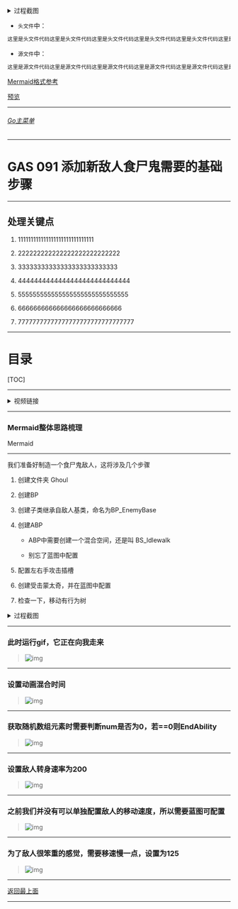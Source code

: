<details>
<summary>过程截图</summary>

>

------

</details>




+ `头文件`中：
```cpp
这里是头文件代码这里是头文件代码这里是头文件代码这里是头文件代码这里是头文件代码这里是头文件代码
```

+ `源文件`中：
```cpp
这里是源文件代码这里是源文件代码这里是源文件代码这里是源文件代码这里是源文件代码这里是源文件代码
```

[Mermaid格式参考](https://github.com/liyunlong618/LiYunLongKnowledgeLibrary/blob/main/Mermaid%E6%A0%BC%E5%BC%8F%E5%8F%82%E8%80%83.md)

[预览](https://github.com/liyunlong618/LiYunLongKnowledgeLibrary/tree/main/UECPP/Models/GAS/GAS_2_Aura)



___________________________________________________________________________________________
###### [Go主菜单](../MainMenu.md)
___________________________________________________________________________________________

# GAS 091 添加新敌人食尸鬼需要的基础步骤

___________________________________________________________________________________________

## 处理关键点

1. 111111111111111111111111111111

2. 222222222222222222222222222

3. 33333333333333333333333333

4. 4444444444444444444444444444

5. 555555555555555555555555555555

6. 666666666666666666666666666

7. 77777777777777777777777777777777

___________________________________________________________________________________________

# 目录


[TOC]


___________________________________________________________________________________________

<details>
<summary>视频链接</summary>

[11. Ghoul Enemy_哔哩哔哩_bilibili](https://www.bilibili.com/video/BV1JD421E7yC?p=185&vd_source=9e1e64122d802b4f7ab37bd325a89e6c)

------

</details>

___________________________________________________________________________________________

### Mermaid整体思路梳理

Mermaid

___________________________________________________________________________________________

我们准备好制造一个食尸鬼敌人，这将涉及几个步骤

1. 创建文件夹 Ghoul

2. 创建BP

3. 创建子类继承自敌人基类，命名为BP_EnemyBase

4. 创建ABP

   - ABP中需要创建一个混合空间，还是叫 BS_ldlewalk


   - 别忘了蓝图中配置

5. 配置左右手攻击插槽

6. 创建受击蒙太奇，并在蓝图中配置

7. 检查一下，移动有行为树


<details>
<summary>过程截图</summary>

>  创建文件夹 Ghoul![img](https://api2.mubu.com/v3/document_image/25165450_f12528d6-6233-47db-8f7e-8d45db8c6c93.png)
>
>  ### 创建BP
>
>  - #### 创建子类继承自 `敌人基类` ，命名为 ***BP_EnemyBase***
>
>  ### 创建ABP
>
>  - #### ABP中需要创建一个 `混合空间` ，还是叫 ***BS_ldlewalk***![img](https://api2.mubu.com/v3/document_image/25165450_1bb053e4-388a-46d9-c77f-e4962850a92a.png)![img](https://api2.mubu.com/v3/document_image/25165450_8743eb7f-96dc-47a7-fe23-11a9d69731f7.png)
>
>
>  ### 别忘了蓝图中配置![img](https://api2.mubu.com/v3/document_image/25165450_5351c0f5-f033-41d5-88a1-528f86c70746.png)
>
>  ### 配置左右手攻击插槽![img](https://api2.mubu.com/v3/document_image/25165450_da87924f-b248-4af8-b0d8-3771eca9ea43.png)
>
>  ### 创建受击蒙太奇，并在蓝图中配置![img](https://api2.mubu.com/v3/document_image/25165450_cb860bab-014d-4b4b-e0e4-f951a86e27ca.png)
>
>  ### 检查一下，移动有行为树![img](https://api2.mubu.com/v3/document_image/25165450_1dc97a56-9f34-4162-e63e-d3d91f696878.png)

------

</details>

------

### 此时运行gif，它正在向我走来

> ![img](https://api2.mubu.com/v3/document_image/25165450_d02eade1-a0c0-4dce-f2e8-d63e06cda26c.png)

------

### 设置动画混合时间

> ![img](https://api2.mubu.com/v3/document_image/25165450_b80b7bbc-7b90-448c-8219-edbee16a3678.png)

------

### 获取随机数组元素时需要判断num是否为0，若==0则EndAbility

>![img](https://api2.mubu.com/v3/document_image/25165450_18a9fc67-5159-414e-f5f9-9730bc499ea2.png)

------

### 设置敌人转身速率为200

>![img](https://api2.mubu.com/v3/document_image/25165450_33fe4ae7-315d-4373-dea4-2f6aa1aaab4b.png)

------

### 之前我们并没有可以单独配置敌人的移动速度，所以需要蓝图可配置
>![img](https://api2.mubu.com/v3/document_image/25165450_ca02213e-48e6-449b-e4fc-7a3e9af2eadc.png)
------

### 为了敌人很笨重的感觉，需要移速慢一点，设置为125
>![img](https://api2.mubu.com/v3/document_image/25165450_e6c7b05c-f4d0-453c-ffec-16f8c7426c62.png)
























___________________________________________________________________________________________

[返回最上面](#Go主菜单)

___________________________________________________________________________________________